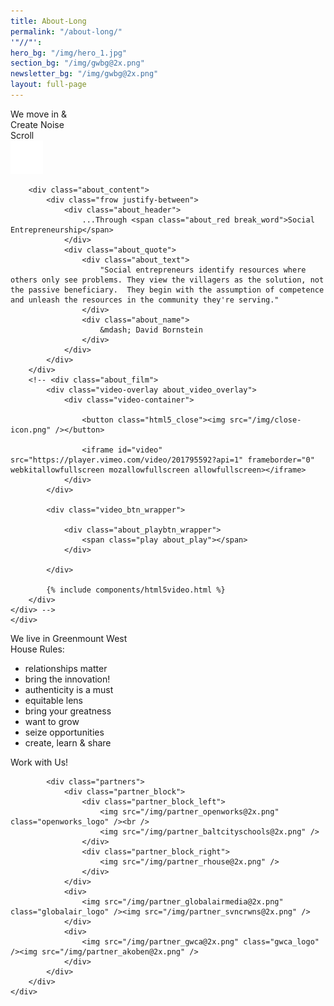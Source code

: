 ```yaml
---
title: About-Long
permalink: "/about-long/"
'"//"': 
hero_bg: "/img/hero_1.jpg"
section_bg: "/img/gwbg@2x.png"
newsletter_bg: "/img/gwbg@2x.png"
layout: full-page
---
```


<div class="nt_hero_bg">
	<div class="frow centered">
		<div class="about_hero_text">
			We <span class="hero_text_italic">move</span> in &amp;
			<div class="hero_text_bold">Create Noise</div>
		</div>
		<div class="nt_scroll">
			Scroll
			<div><img src="/img/arrow_down@2x.png" /></div>
		</div>
	</div>
</div>

<div class="about_bg_white">
	<div class="nt_about_wrapper">

		<div class="about_content">
			<div class="frow justify-between">
				<div class="about_header">
					...Through <span class="about_red break_word">Social Entrepreneurship</span>
				</div>
				<div class="about_quote">
					<div class="about_text">
						"Social entrepreneurs identify resources where others only see problems. They view the villagers as the solution, not the passive beneficiary.  They begin with the assumption of competence and unleash the resources in the community they're serving."
					</div>
					<div class="about_name">
						&mdash; David Bornstein
					</div>
				</div>
			</div>
		</div>
		<!-- <div class="about_film">
			<div class="video-overlay about_video_overlay">
			    <div class="video-container">

			        <button class="html5_close"><img src="/img/close-icon.png" /></button>

			        <iframe id="video" src="https://player.vimeo.com/video/201795592?api=1" frameborder="0" webkitallowfullscreen mozallowfullscreen allowfullscreen></iframe>
			    </div>
			</div>

			<div class="video_btn_wrapper">

			    <div class="about_playbtn_wrapper">
			        <span class="play about_play"></span>
			    </div>

			</div>

			{% include components/html5video.html %}
		</div>
	</div> -->
	</div>
</div>

<div class="about_section_hero" style="background-image: url('{{ page.section_bg }}');">
	<div class="frow centered">
		<div class="about_section_text">
			We live in Greenmount West
		</div>
	</div>
</div>

<div class="about_bg_white">
	<div class="nt_about_wrapper">
		<div class="frow centered">
			<div class="house_rules_wrapper">
				<div class="about_section_header">
					House Rules:
				</div>
				<ul class="house_rules">
					<li class="potato">relationships matter</li>
					<li class="potato">bring the innovation!</li>
					<li class="potato">authenticity is a must</li>
					<li class="potato">equitable lens</li>
					<li class="potato">bring your greatness</li>
					<li class="potato">want to grow</li>
					<li class="potato">seize opportunities</li>
					<li class="potato">create, learn &amp; share</li>
				</ul>
			</div>
		</div>
	</div>
</div>

<div class="about_bg_offwhite">
	<div class="nt_about_wrapper partners_wrapper">
		<div class="frow justify-between">
			<div class="partner_title_wrapper">
				<div class="frow centered">
					<div class="partners_title">
						Work with Us!
					</div>
				</div>
			</div>

			<div class="partners">
				<div class="partner_block">
					<div class="partner_block_left">
						<img src="/img/partner_openworks@2x.png" class="openworks_logo" /><br />
						<img src="/img/partner_baltcityschools@2x.png" />
					</div>
					<div class="partner_block_right">
						<img src="/img/partner_rhouse@2x.png" />
					</div>
				</div>
				<div>
					<img src="/img/partner_globalairmedia@2x.png" class="globalair_logo" /><img src="/img/partner_svncrwns@2x.png" />
				</div>
				<div>
					<img src="/img/partner_gwca@2x.png" class="gwca_logo" /><img src="/img/partner_akoben@2x.png" />
				</div>
			</div>
		</div>
	</div>
</div>

<div class="newsletter_wrapper" style="background-image: url('{{ page.newsletter_bg }}')">
	<div class="nt_about_wrapper">
		<!-- Begin MailChimp Signup Form -->
		<link href="//cdn-images.mailchimp.com/embedcode/classic-10_7.css" rel="stylesheet" type="text/css">
		<style type="text/css">
			#mc_embed_signup {
				clear:left;
				font:14px Helvetica,Arial,sans-serif;
				margin: 0 auto;
				width: 100%;
			}
			@media screen and (max-width: 500px) {
				#mc_embed_signup {
					max-width: 480px;
				}
			}

			@media screen and (min-width: 750px) {
				#mc_embed_signup {
					max-width: 550px;
				}

				/*#mc_embed_signup h2 {
					font-size: 40px;
				}*/
			}

			@media screen and (min-width: 1024px) {
				#mc_embed_signup {
					max-width: 750px;
				}
				#mc_embed_signup h2 {
					font-size: 32px !important;
				}
				#mc_embed_signup .mc-field-group {
					width: 45% !important;
				}
			}
			#mc_embed_signup form {
				padding: 0;
			}
			#mc_embed_signup h2 {
				font-family: 'Hand Originals', Helvetica, sans-serif;
				font-size: 22px;
				font-weight: normal;
				text-align: center;
			}
			#mc_embed_signup .email {
				color: #000;
			}
			#mc_embed_signup .mc-field-group {
				display: inline-block;
				padding-top: 20px;
				width: 100%;

				@include tablet {
					width: 45%;
				}
			}
			#mc_embed_signup #email {
				/*padding-right: 50px;*/
			}
			#mc_embed_signup #first-name {
				float: right;
				padding-right: 0;
			}
			#mc_embed_signup .mc-field-group input {
				border: 0;
				border-radius: 0;
				padding: 14px 0;
			}
			#mc_embed_signup .button {
				background-color: #e44e4e;
				border-radius: 0;
				height: 40px;
				line-height: 40px;
				margin-top: 30px;
				width: 150px;
			}
			.signup-btn {
				text-align: center;
			}
			/* Add your own MailChimp form style overrides in your site stylesheet or in this style block.
			   We recommend moving this block and the preceding CSS link to the HEAD of your HTML file. */
		</style>
		<div id="mc_embed_signup">
			<form action="https://noisytenants.us4.list-manage.com/subscribe/post?u=0db703f6939fa4c15f327f636&amp;id=b9d07cadc8" method="post" id="mc-embedded-subscribe-form" name="mc-embedded-subscribe-form" class="validate" target="_blank" novalidate>
			    <div id="mc_embed_signup_scroll">
					<h2>Sign up for our newsletter</h2>
					<div class="mc-field-group" id="email">
						<label for="mce-EMAIL">email address</label>
						<input type="email" value="" name="EMAIL" class="email" id="mce-EMAIL">
					</div>
					<div class="mc-field-group" id="first-name">
						<label for="mce-MMERGE1">first name</label>
						<input type="text" value="" name="MMERGE1" class="" id="mce-MMERGE1">
					</div>
					<div id="mce-responses" class="clear">
						<div class="response" id="mce-error-response" style="display:none"></div>
						<div class="response" id="mce-success-response" style="display:none"></div>
					</div>
					<!-- real people should not fill this in and expect good things - do not remove this or risk form bot signups-->

				    <div style="position: absolute; left: -5000px;" aria-hidden="true">
						<input type="text" name="b_0db703f6939fa4c15f327f636_b9d07cadc8" tabindex="-1" value="">
					</div>
				    <div class="clear signup-btn">
						<input type="submit" value="Subscribe" name="subscribe" id="mc-embedded-subscribe" class="button">
					</div>
			    </div>
			</form>
		</div>

		<!--End mc_embed_signup-->
	</div>
</div>
